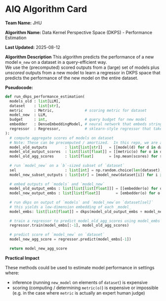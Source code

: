# AIQ Algorithm Card

**Team Name:** JHU

**Algorithm Name:** Data Kernel Perspective Space (DKPS) - Performance Estimation

**Last Updated:** 2025-08-12

**Algorithm Description**
This algorithm predicts the performance of a new model `m_new` on a dataset in a query-efficient way.  
We use the (precomputed) scored outputs from a (large) set of models plus _unscored_ outputs from a new model to learn a regressor in DKPS space that predicts the performance of the new model on the entire dataset.

**Pseudocode:**
```python
def run_dkps_performance_estimation(
  models_old : list[LLM],
  dataset    : list[str],
  metric     : Metric,              # scoring metric for dataset
  model_new  : LLM,
  budget     : int,                 # query budget for new model
  embedder   : DenseEmbeddingModel, # neural network that embeds strings -> list[float]
  regressor  : Regressor,           # sklearn-style regressor that takes a list[float] and predicts a float
):
  # compute aggregate scores of models on dataset
  # Note: These can be precomputed / amortized.  In this repo, we are actually pulling these from HELM.
  model_old_outputs        : list[list[str]]   = [[model(d) for d in dataset] for model in models_old]
  model_old_output_scores  : list[list[float]] = [[metric(o) for o in outputs] for outputs in model_old_outputs]
  model_old_agg_scores     : list[float]       = [np.mean(scores) for scores in model_old_output_scores]
  
  # run `model_new` on a `b`-sized subset of `dataset`
  sel                      : list[int] = np.random.choice(len(dataset), size=budget, replace=False)
  model_new_subset_outputs : list[str] = [model_new(dataset[i]) for i in sel]
  
  # embed outputs of `models` and `model_new`
  model_old_output_embs : list[list[list[float]]] = [[embedder(o) for o in outputs[sel]] for outputs in model_old_outputs]
  model_new_output_embs : list[list[float]]       = [embedder(o) for o in model_new_subset_outputs]
  
  # run dkps on output of `models` and `model_new`on `dataset[sel]`
  # this yields a low-dimension embedding of each _model_
  model_embs: list[list[float]] = dkps(model_old_output_embs + model_new_output_embs)
  
  # train a regressor to predict model_old_agg_scores using model_embs
  regressor.train(model_embs[:-1], model_old_agg_scores)
  
  # predict score of `model_new` on `dataset`
  model_new_agg_score = regressor.predict(model_embs[-1])
  
  return model_new_agg_score
```

**Practical Impact**

These methods could be used to estimate model performance in settings where:
  - inference (running `new_model` on elements of `dataset`) is expensive
  - scoring (computing / determining `metric(o)`) is expensive or impossible (e.g. in the case where `metric` is actually an expert human judge)

